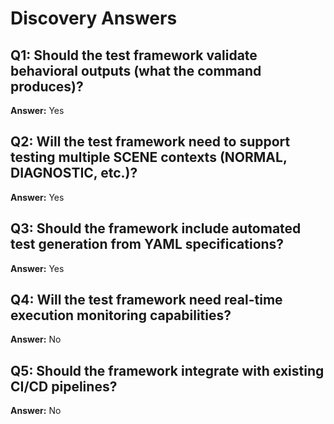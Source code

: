 # Discovery Answers

## Q1: Should the test framework validate behavioral outputs (what the command produces)?
**Answer:** Yes

## Q2: Will the test framework need to support testing multiple SCENE contexts (NORMAL, DIAGNOSTIC, etc.)?
**Answer:** Yes

## Q3: Should the framework include automated test generation from YAML specifications?
**Answer:** Yes

## Q4: Will the test framework need real-time execution monitoring capabilities?
**Answer:** No

## Q5: Should the framework integrate with existing CI/CD pipelines?
**Answer:** No